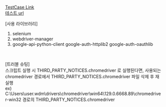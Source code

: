[TestCase Link](https://docs.google.com/spreadsheets/d/1I97oWxnWm3V7b3F1M-oc-SntYrbt_PvVeWe7kIEaNDU/edit?pli=1&gid=0#gid=0)
<br>
[테스트 url](https://www.demoblaze.com/)


[사용 라이브러리]
1. selenium
2. webdriver-manager
3. google-api-python-client google-auth-httplib2 google-auth-oauthlib

<br>

[트러블 슈팅] <br>
스크립트 실행 시 THIRD_PARTY_NOTICES.chromedriver 로 실행된다면, 사용되는 chromedriver 경로에서 THIRD_PARTY_NOTICES.chromedriver 파일 삭제 후 재 실행 <br>
ex) C:\Users\user\.wdm\drivers\chromedriver\win64\129.0.6668.89\chromedriver-win32 경로의 THIRD_PARTY_NOTICES.chromedriver
